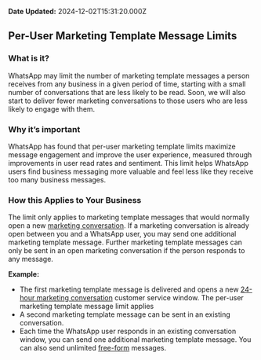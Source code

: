 **Date Updated:** 2024-12-02T15:31:20.000Z

## Per-User Marketing Template Message Limits

### What is it?

WhatsApp may limit the number of marketing template messages a person receives from any business in a given period of time, starting with a small number of conversations that are less likely to be read. Soon, we will also start to deliver fewer marketing conversations to those users who are less likely to engage with them.

### Why it’s important

WhatsApp has found that per-user marketing template limits maximize message engagement and improve the user experience, measured through improvements in user read rates and sentiment. This limit helps WhatsApp users find business messaging more valuable and feel less like they receive too many business messages.

### How this Applies to Your Business

The limit only applies to marketing template messages that would normally open a new [marketing conversation](https://developers.facebook.com/docs/whatsapp/pricing). If a marketing conversation is already open between you and a WhatsApp user, you may send one additional marketing template message. Further marketing template messages can only be sent in an open marketing conversation if the person responds to any message.

**Example:**

* The first marketing template message is delivered and opens a new [24-hour marketing conversation](https://developers.facebook.com/docs/whatsapp/cloud-api/guides/send-messages#customer-service-windows) customer service window. The per-user marketing template message limit applies
* A second marketing template message can be sent in an existing conversation.
* Each time the WhatsApp user responds in an existing conversation window, you can send one additional marketing template message. You can also send unlimited [free-form](https://developers.facebook.com/docs/whatsapp/cloud-api/guides/send-messages) messages.